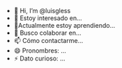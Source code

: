- 👋 Hi, I’m @luisgless
- 👀 Estoy interesado en...
 - 🌱Actualmente estoy aprendiendo...
 - 💞️ Busco colaborar en...
 - 📫 Cómo contactarme...
 - 😄 Pronombres: ...
 - ⚡ Dato curioso: ...

 <!---
 luisgless/luisgless es un repositorio ✨ especial ✨ porque su `README.md` (este archivo) aparece en tu perfil de GitHub.
 Puede hacer clic en el enlace Vista previa para ver los cambios.
 --->
